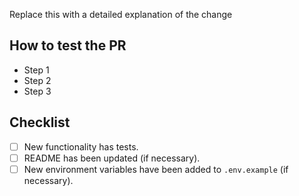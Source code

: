 Replace this with a detailed explanation of the change


## How to test the PR

- Step 1
- Step 2
- Step 3


## Checklist

- [ ] New functionality has tests.
- [ ] README has been updated (if necessary).
- [ ] New environment variables have been added to `.env.example` (if necessary).
